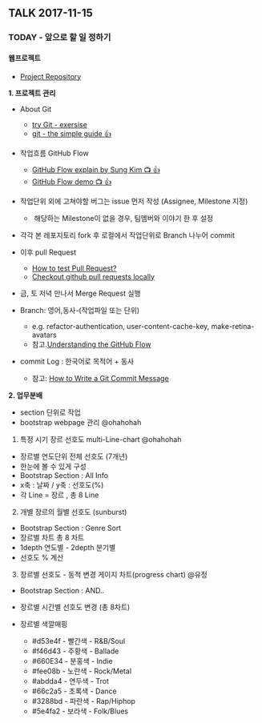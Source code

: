
## TALK 2017-11-15

### TODAY - 앞으로 할 일 정하기
#### 웹프로젝트 
- [Project Repository](https://github.com/LearnDataVisualization/d3Contributon)

**1. 프로젝트 관리** 
- About Git
  - [try Git - exersise](https://try.github.io/levels/1/challenges/1)
  - [git - the simple guide :+1:](http://rogerdudler.github.io/git-guide/index.ko.html)
- 작업흐름 GitHub Flow
  - [GitHub Flow explain by Sung Kim :tv: :+1:](https://youtu.be/x-b_ij22vWg)
  - [GitHub Flow demo :tv: :+1:](https://youtu.be/GeFkVB8w7uM)

- 작업단위 외에 고쳐야할 버그는 issue 먼저 작성 (Assignee, Milestone 지정)
  -  해당하는 Milestone이 없을 경우, 팀멤버와 이야기 한 후 설정
- 각각 본 레포지토리 fork 후 로컬에서 작업단위로 Branch 나누어 commit
- 이후 pull Request 
  - [How to test Pull Request?](https://github.com/TeamPorcupine/ProjectPorcupine/wiki/How-to-Test-a-Pull-Request)
  - [Checkout github pull requests locally](https://gist.github.com/piscisaureus/3342247)
- 금, 토 저녁 만나서 Merge Request 실행
- Branch: 영어,동사-(작업파일 또는 단위) 
  - e.g. refactor-authentication, user-content-cache-key, make-retina-avatars
  - 참고.[Understanding the GitHub Flow](https://guides.github.com/introduction/flow/)
- commit Log : 한국어로 목적어 + 동사
  - 참고: [How to Write a Git Commit Message](https://item4.github.io/2016-11-01/How-to-Write-a-Git-Commit-Message/)

**2. 업무분배**
- section 단위로 작업 
- bootstrap webpage 관리 @ohahohah
1. 특정 시기 장르 선호도 multi-Line-chart @ohahohah
- 장르별 연도단위 전체 선호도 (7개년) 
- 한눈에 볼 수 있게 구성
-  Bootstrap Section : All Info
- x축 : 날짜 / y축 : 선호도(%) 
- 각 Line = 장르 , 총 8 Line
 
2. 개별 장르의 월별 선호도 (sunburst)
- Bootstrap Section : Genre Sort
- 장르별 차트 총 8 차트
- 1depth 연도별 - 2depth 분기별 
- 선호도 % 계산

3. 장르별 선호도 - 동적 변경 게이지 차트(progress chart) @유정
- Bootstrap Section :  AND..
- 장르별 시간별 선호도 변경 (총 8차트)

- 장르별 색깔매핑
   - #d53e4f - 빨간색 - R&B/Soul
   - #f46d43 - 주황색 - Ballade
   - #660E34 - 분홍색 - Indie
   - #fee08b - 노란색 - Rock/Metal
   - #abdda4 - 연두색 - Trot
   - #66c2a5 - 초록색 - Dance
   - #3288bd - 파란색 - Rap/Hiphop
   - #5e4fa2 - 보라색 - Folk/Blues
 
